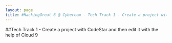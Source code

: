 ```yaml
---
layout: page
title: #HackingGreat 6 @ Cybercom - Tech Track 1 - Create a project with CodeStar and then edit it with the help of Cloud 9
---
```


##Tech Track 1 - Create a project with CodeStar and then edit it with the help of Cloud 9


